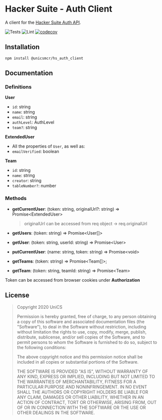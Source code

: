 # Hacker Suite - Auth Client

A client for the [Hacker Suite Auth API](https://github.com/unicsmcr/hs_auth).

![Tests](https://github.com/unicsmcr/hs_auth_client/workflows/Tests/badge.svg)
![Lint](https://github.com/unicsmcr/hs_auth_client/workflows/Lint/badge.svg)
[![codecov](https://codecov.io/gh/unicsmcr/hs_auth_client/branch/main/graph/badge.svg)](https://codecov.io/gh/unicsmcr/hs_auth_client)



## Installation

```
npm install @unicsmcr/hs_auth_client
```

## Documentation

### Definitions

**User**

- `id`: string
- `name`: string
- `email`: string
- `authLevel`: AuthLevel
- `team?`: string

**ExtendedUser**

- All the properties of `User`, as well as:
- `emailVerified`: boolean

**Team**

- `id`: string
- `name`: string
- `creator`: string
- `tableNumber?`: number

### Methods

- **getCurrentUser**: (token: string, originalUrl?: string) => Promise\<ExtendedUser>

  > originalUrl can be accessed from req object -> req.originalUrl

- **getUsers**: (token: string) => Promise\<User[]>
- **getUser**: (token: string, userId: string) => Promise\<User>
- **putCurrentUser**: (name: string, token: string) => Promise\<void>
- **getTeams**: (token: string) => Promise\<Team[]>;
- **getTeam**: (token: string, teamId: string) => Promise\<Team>

Token can be accessed from browser cookies under **Authorization**

## License

> Copyright 2020 UniCS
> 
> Permission is hereby granted, free of charge, to any person obtaining a copy of this software and associated documentation files (the "Software"), to deal in the Software without restriction, including without limitation the rights to use, copy, modify, merge, publish, distribute, sublicense, and/or sell copies of the Software, and to permit persons to whom the Software is furnished to do so, subject to the following conditions:
> 
> The above copyright notice and this permission notice shall be included in all copies or substantial portions of the Software.
> 
> THE SOFTWARE IS PROVIDED "AS IS", WITHOUT WARRANTY OF ANY KIND, EXPRESS OR IMPLIED, INCLUDING BUT NOT LIMITED TO THE WARRANTIES OF MERCHANTABILITY, FITNESS FOR A PARTICULAR PURPOSE AND NONINFRINGEMENT. IN NO EVENT SHALL THE AUTHORS OR COPYRIGHT HOLDERS BE LIABLE FOR ANY CLAIM, DAMAGES OR OTHER LIABILITY, WHETHER IN AN ACTION OF CONTRACT, TORT OR OTHERWISE, ARISING FROM, OUT OF OR IN CONNECTION WITH THE SOFTWARE OR THE USE OR OTHER DEALINGS IN THE SOFTWARE.